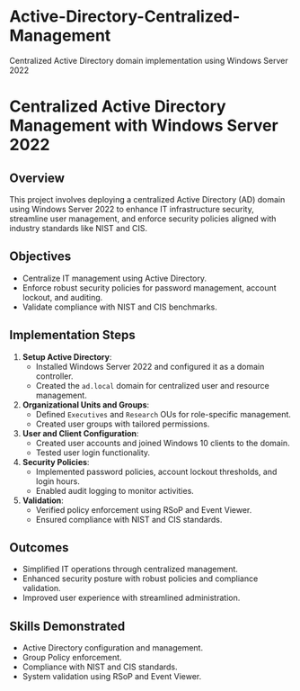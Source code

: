 # Active-Directory-Centralized-Management
Centralized Active Directory domain implementation using Windows Server 2022
# Centralized Active Directory Management with Windows Server 2022

## Overview
This project involves deploying a centralized Active Directory (AD) domain using Windows Server 2022 to enhance IT infrastructure security, streamline user management, and enforce security policies aligned with industry standards like NIST and CIS.

## Objectives
- Centralize IT management using Active Directory.
- Enforce robust security policies for password management, account lockout, and auditing.
- Validate compliance with NIST and CIS benchmarks.

## Implementation Steps
1. **Setup Active Directory**:
   - Installed Windows Server 2022 and configured it as a domain controller.
   - Created the `ad.local` domain for centralized user and resource management.
2. **Organizational Units and Groups**:
   - Defined `Executives` and `Research` OUs for role-specific management.
   - Created user groups with tailored permissions.
3. **User and Client Configuration**:
   - Created user accounts and joined Windows 10 clients to the domain.
   - Tested user login functionality.
4. **Security Policies**:
   - Implemented password policies, account lockout thresholds, and login hours.
   - Enabled audit logging to monitor activities.
5. **Validation**:
   - Verified policy enforcement using RSoP and Event Viewer.
   - Ensured compliance with NIST and CIS standards.

## Outcomes
- Simplified IT operations through centralized management.
- Enhanced security posture with robust policies and compliance validation.
- Improved user experience with streamlined administration.

## Skills Demonstrated
- Active Directory configuration and management.
- Group Policy enforcement.
- Compliance with NIST and CIS standards.
- System validation using RSoP and Event Viewer.
